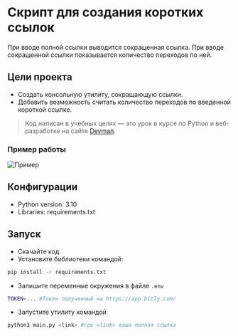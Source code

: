 # Скрипт для создания коротких ссылок

При вводе полной ссылки выводится сокращенная ссылка. При вводе сокращенной ссылки показывается количество переходов по ней.

## Цели проекта

* Создать консольную утилиту, сокращающую ссылки.
* Добавить возможность считать количество переходов по введенной короткой ссылке.
> Код написан в учебных целях — это урок в курсе по Python и веб-разработке на сайте [Devman](https://dvmn.org).

### Пример работы

![Пример](https://github.com/etokosmo/bitlinks/blob/main/github/bitly_example.gif)

## Конфигурации

* Python version: 3.10
* Libraries: requirements.txt

## Запуск

- Скачайте код
- Установите библиотеки командой:
```bash
pip install -r requirements.txt
```
- Запишите переменные окружения в файле `.env`
```bash
TOKEN=... #Токен полученный на https://app.bitly.com/
```
- Запустите утилиту командой 
```bash
python3 main.py <link> #где <link> ваша полная ссылка
```
